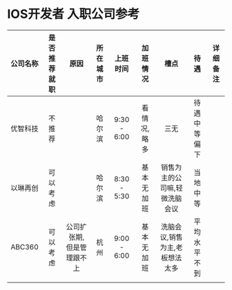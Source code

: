 # IOS开发者 入职公司参考


| 公司名称 | 是否推荐就职 | 原因 | 所在城市 | 上班时间 | 加班情况 |槽点 | 待遇 | 详细备注 |
| :------ | :--------: |:---:| :-----:| :-----: | :------:|:--:|:----:|:------:|
| 优智科技 | 不推荐      |      | 哈尔滨 | 9:30 - 6:00 | 看情况,略多 | 三无| 待遇中等偏下 | |
| 以琳再创 | 可以考虑    |      | 哈尔滨 | 8:30 - 5:30 | 基本无加班 | 销售为主的公司嘛,轻微洗脑会议 | 当地中等 | |
| ABC360 | 可以考虑 | 公司扩张期,但是管理跟不上 | 杭州 | 9:00 - 6:00 | 基本无加班 | 洗脑会议,销售为主,老板想法太多 | 平均水平不到 | |
| | | | | | | | |